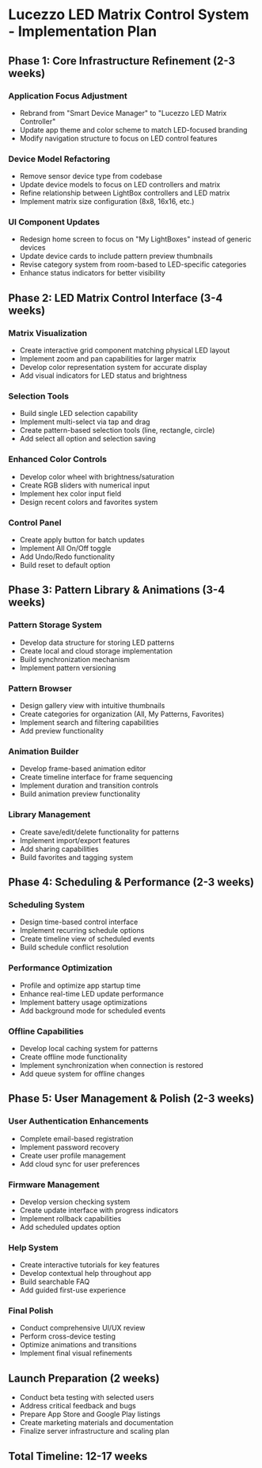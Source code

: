 # Lucezzo LED Matrix Control System - Implementation Plan

## Phase 1: Core Infrastructure Refinement (2-3 weeks)

### Application Focus Adjustment
- Rebrand from "Smart Device Manager" to "Lucezzo LED Matrix Controller"
- Update app theme and color scheme to match LED-focused branding
- Modify navigation structure to focus on LED control features

### Device Model Refactoring
- Remove sensor device type from codebase
- Update device models to focus on LED controllers and matrix
- Refine relationship between LightBox controllers and LED matrix
- Implement matrix size configuration (8x8, 16x16, etc.)

### UI Component Updates
- Redesign home screen to focus on "My LightBoxes" instead of generic devices
- Update device cards to include pattern preview thumbnails
- Revise category system from room-based to LED-specific categories
- Enhance status indicators for better visibility

## Phase 2: LED Matrix Control Interface (3-4 weeks)

### Matrix Visualization
- Create interactive grid component matching physical LED layout
- Implement zoom and pan capabilities for larger matrix
- Develop color representation system for accurate display
- Add visual indicators for LED status and brightness

### Selection Tools
- Build single LED selection capability
- Implement multi-select via tap and drag
- Create pattern-based selection tools (line, rectangle, circle)
- Add select all option and selection saving

### Enhanced Color Controls
- Develop color wheel with brightness/saturation
- Create RGB sliders with numerical input
- Implement hex color input field
- Design recent colors and favorites system

### Control Panel
- Create apply button for batch updates
- Implement All On/Off toggle
- Add Undo/Redo functionality
- Build reset to default option

## Phase 3: Pattern Library & Animations (3-4 weeks)

### Pattern Storage System
- Develop data structure for storing LED patterns
- Create local and cloud storage implementation
- Build synchronization mechanism
- Implement pattern versioning

### Pattern Browser
- Design gallery view with intuitive thumbnails
- Create categories for organization (All, My Patterns, Favorites)
- Implement search and filtering capabilities
- Add preview functionality

### Animation Builder
- Develop frame-based animation editor
- Create timeline interface for frame sequencing
- Implement duration and transition controls
- Build animation preview functionality

### Library Management
- Create save/edit/delete functionality for patterns
- Implement import/export features
- Add sharing capabilities
- Build favorites and tagging system

## Phase 4: Scheduling & Performance (2-3 weeks)

### Scheduling System
- Design time-based control interface
- Implement recurring schedule options
- Create timeline view of scheduled events
- Build schedule conflict resolution

### Performance Optimization
- Profile and optimize app startup time
- Enhance real-time LED update performance
- Implement battery usage optimizations
- Add background mode for scheduled events

### Offline Capabilities
- Develop local caching system for patterns
- Create offline mode functionality
- Implement synchronization when connection is restored
- Add queue system for offline changes

## Phase 5: User Management & Polish (2-3 weeks)

### User Authentication Enhancements
- Complete email-based registration
- Implement password recovery
- Create user profile management
- Add cloud sync for user preferences

### Firmware Management
- Develop version checking system
- Create update interface with progress indicators
- Implement rollback capabilities
- Add scheduled updates option

### Help System
- Create interactive tutorials for key features
- Develop contextual help throughout app
- Build searchable FAQ
- Add guided first-use experience

### Final Polish
- Conduct comprehensive UI/UX review
- Perform cross-device testing
- Optimize animations and transitions
- Implement final visual refinements

## Launch Preparation (2 weeks)
- Conduct beta testing with selected users
- Address critical feedback and bugs
- Prepare App Store and Google Play listings
- Create marketing materials and documentation
- Finalize server infrastructure and scaling plan

## Total Timeline: 12-17 weeks
